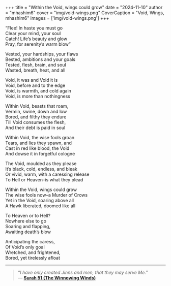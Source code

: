 +++
title = "Within the Void, wings could grow"
date = "2024-11-10"
author = "mhashim6"
cover = "img/void-wings.png"
CoverCaption = "Void, Wings, mhashim6"
images = ['img/void-wings.png']
+++

“Flee! In haste you must go \
Clear your mind, your soul \
Catch! Life’s beauty and glow \
Pray, for serenity’s warm blow”

Vested, your hardships, your flaws \
Bested, ambitions and your goals \
Tested, flesh, brain, and soul \
Wasted, breath, heat, and all

Void, it was and Void it is \
Void, before and to the edge \
Void, is warmth, and cold again \
Void, is more than nothingness

Within Void, beasts that roam, \
Vermin, swine, down and low \
Bored, and filthy they endure \
Till Void consumes the flesh, \
And their debt is paid in soul

Within Void, the wise fools groan \
Tears, and lies they spawn, and \
Cast in red like blood, the Void \
And dowse it in forgetful cologne

The Void, moulded as they please \
It’s black, cold, endless, and bleak \
Or vivid, warm, with a caressing release \
To Hell or Heaven–is what they plead

Within the Void, wings could grow \
The wise fools now–a Murder of Crows \
Yet in the Void, soaring above all \
A Hawk liberated, doomed like all

To Heaven or to Hell? \
Nowhere else to go \
Soaring and flapping, \
Awaiting death’s blow

Anticipating the caress, \
Of Void’s only goal \
Wretched, and frightened, \
Bored, yet tirelessly afloat

---
> “_I have only created Jinns and men, that they may serve Me._” \
> — [**Surah 51 (The Winnowing Winds)**](https://quran.com/51/56)